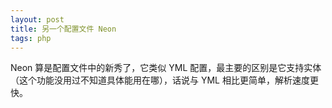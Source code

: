 ```yaml
---
layout: post
title: 另一个配置文件 Neon
tags: php
---
```

Neon 算是配置文件中的新秀了，它类似 YML 配置，最主要的区别是它支持实体（这个功能没用过不知道具体能用在哪），话说与 YML 相比更简单，解析速度更快。

<script src="https://gist.github.com/bobchengbin/b4a4f8f3821e57653cad.js"></script>
